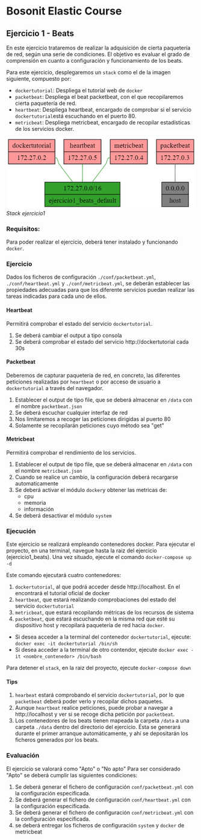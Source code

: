 # Bosonit Elastic Course 
## Ejercicio 1 - Beats

En este ejercicio trataremos de realizar la adquisición de cierta paquetería de red, según una serie de condiciones.
El objetivo es evaluar el grado de comprensión en cuanto a configuración y funcionamiento de los beats. 

Para este ejercicio, desplegaremos un `stack` como el de la imagen siguiente, compuesto por:
- `dockertutorial`: Despliega el tutorial web de `docker`
- `packetbeat`: Despliega el beat packetbeat, con el que recopilaremos cierta paquetería de red.
- `heartbeat`: Despliega heartbeat, encargado de comprobar si el servicio `dockertutorial`está escuchando en el puerto 80.
- `metricbeat`: Despliega metricbeat, encargado de recopilar estadísticas de los servicios docker.

![alt text](./ejercicio1_stack.png)
*Stack ejercicio1*

### Requisitos:

Para poder realizar el ejercicio, deberá tener instalado y funcionando `docker`.

### Ejercicio

Dados los ficheros de configuración `./conf/packetbeat.yml`, `./conf/heartbeat.yml` y `./conf/metricbeat.yml`, se deberán establecer las propiedades adecuadas para que los diferente servicios puedan realizar las tareas indicadas para cada uno de ellos.

#### Heartbeat
Permitirá comprobar el estado del servicio `dockertutorial`.

1. Se deberá cambiar el output a tipo consola
2. Se deberá comprobar el estado del servicio http://dockertutorial cada 30s

#### Packetbeat
Deberemos de capturar paquetería de red, en concreto, las diferentes peticiones realizadas por `heartbeat` o por acceso de usuario a `dockertutorial` a través del navegador.

1. Establecer el output de tipo file, que se deberá almacenar en `/data` con el nombre `packetbeat.json`
2. Se deberá escuchar cualquier interfaz de red
3. Nos limitaremos a recoger las peticiones dirigidas al puerto 80 
4. Solamente se recopilarán peticiones cuyo método sea "get"

#### Metricbeat
Permitirá comprobar el rendimiento de los servicios.

1. Establecer el output de tipo file, que se deberá almacenar en `/data` con el nombre `metricbeat.json`
2. Cuando se realice un cambio, la configuración deberá recargarse automaticamente
3. Se deberá activar el módulo `docker`y obtener las metricas de:
    - cpu
    - memoria
    - información
4. Se deberá desactivar el módulo `system`

### Ejecución

Este ejercicio se realizará empleando contenedores docker. Para ejecutar el proyecto, en una terminal, navegue hasta la raiz del ejercicio (ejercicio1_beats). Una vez situado, ejecute el comando `docker-compose up -d`

Este comando ejecutará cuatro contenedores:
1. `dockertutorial`, al que podrá acceder desde http://localhost. En el encontrará el tutorial oficial de docker
2. `heartbeat`, que estará realizando comprobaciones del estado del servicio `dockertutorial`
3. `metricbeat`, que estará recopilando métricas de los recursos de sistema
2. `packetbeat`, que estará escuchando en la misma red que esté su dispositivo host y recopilará paquetería de red hacia `docker`.

- Si desea acceder a la terminal del contenedor `dockertutorial`, ejecute: `docker exec -it dockertutorial /bin/sh`
- Si desea acceder a la terminal de otro contendor, ejecute `docker exec -it <nombre_contenedor> /bin/bash`

Para detener el `stack`, en la raiz del proyecto, ejecute `docker-compose down`

#### Tips

1. `hearbeat` estará comprobando el servicio `dockertutorial`, por lo que `packetbeat` deberá poder verlo y recopilar dichos paquetes.
2. Aunque `heartbeat` realice peticiones, puede probar a navegar a http://localhost y ver si se recoge dicha petición por `packetbeat`.
3. Los contenedores de los beats tienen mapeada la carpeta `/data` a una carpeta `./data` dentro del directorio del ejercicio. Ésta se generará durante el primer arranque automáticamente, y ahí se depositarán los ficheros generados por los beats.

### Evaluación

El ejercicio se valorará como "Apto" o "No apto"
Para ser considerado "Apto" se deberá cumplir las siguientes condiciones:
1. Se deberá generar el fichero de configuración `conf/packetbeat.yml` con la configuración especificada.
2. Se deberá generar el fichero de configuración `conf/heartbeat.yml` con la configuración especificada.
3. Se deberá generar el fichero de configuración `conf/metricbeat.yml` con la configuración especificada.
4. se deberá entregar los ficheros de configuración `system` y `docker` de metricbeat